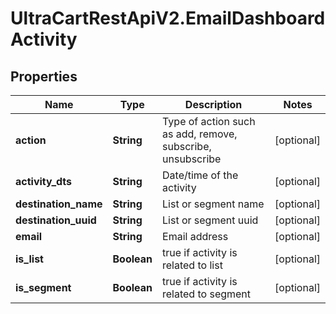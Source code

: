 # UltraCartRestApiV2.EmailDashboardActivity

## Properties
Name | Type | Description | Notes
------------ | ------------- | ------------- | -------------
**action** | **String** | Type of action such as add, remove, subscribe, unsubscribe | [optional] 
**activity_dts** | **String** | Date/time of the activity | [optional] 
**destination_name** | **String** | List or segment name | [optional] 
**destination_uuid** | **String** | List or segment uuid | [optional] 
**email** | **String** | Email address | [optional] 
**is_list** | **Boolean** | true if activity is related to list | [optional] 
**is_segment** | **Boolean** | true if activity is related to segment | [optional] 


